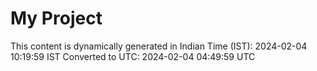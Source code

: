 # My Project

This content is dynamically generated in Indian Time (IST): 2024-02-04 10:19:59 IST
Converted to UTC: 2024-02-04 04:49:59 UTC

